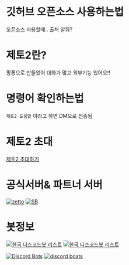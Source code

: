 # 깃허브 오픈소스 사용하는법
오픈소스 사용할때.. 출처 알줘?
# 제토2란? 
핑퐁으로 만들었어 대화가 많고 외부기능 있어요!!
# 명령어 확인하는법
`제토2 도움말` 이라고 하면 DM으로 전송됨
# 제토2 초대
[제토2 초대하기](https://discord.com/oauth2/authorize?client_id=666879942667141128&scope=bot&permissions=268706022)
# 공식서버& 파트너 서버
[![zetto](https://discordapp.com/api/guilds/682083248872226816/embed.png?style=banner2)](https://discord.gg/sfA7dN5)
[![SB](https://discordapp.com/api/guilds/681002025873702973/embed.png?style=banner2)](https://discord.gg/c9daxpF)
# 봇정보
[![한국 디스코드봇 리스트](https://api.koreanbots.dev/widget/bots/votes/666879942667141128.svg)](https://koreanbots.dev/bots/666879942667141128)
[![한국 디스코드봇 리스트](https://api.koreanbots.dev/widget/bots/servers/666879942667141128.svg)](https://koreanbots.dev/bots/666879942667141128)

[![Discord Bots](https://top.gg/api/widget/666879942667141128.svg)](https://top.gg/bot/666879942667141128)
[![discord boats](https://discord.boats/api/widget/666879942667141128)](https://discord.boats/bot/666879942667141128)
